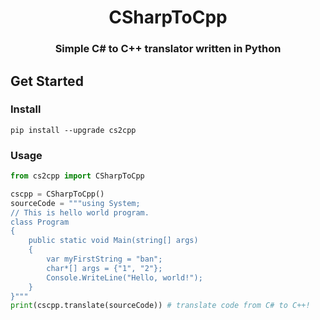 <div align="center">

# CSharpToCpp
### Simple C# to C++ translator written in Python

</div>


## Get Started
### Install
```pip install --upgrade cs2cpp```

### Usage
```python
from cs2cpp import CSharpToCpp

cscpp = CSharpToCpp()
sourceCode = """using System;
// This is hello world program.
class Program
{
    public static void Main(string[] args)
    {
        var myFirstString = "ban";
        char*[] args = {"1", "2"};
        Console.WriteLine("Hello, world!");
    }
}"""
print(cscpp.translate(sourceCode)) # translate code from C# to C++!
```
